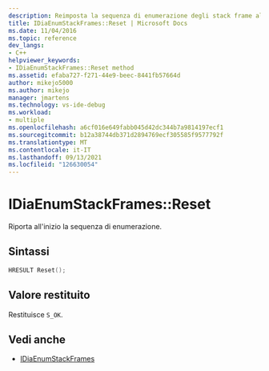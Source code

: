 ```yaml
---
description: Reimposta la sequenza di enumerazione degli stack frame all'inizio.
title: IDiaEnumStackFrames::Reset | Microsoft Docs
ms.date: 11/04/2016
ms.topic: reference
dev_langs:
- C++
helpviewer_keywords:
- IDiaEnumStackFrames::Reset method
ms.assetid: efaba727-f271-44e9-beec-8441fb57664d
author: mikejo5000
ms.author: mikejo
manager: jmartens
ms.technology: vs-ide-debug
ms.workload:
- multiple
ms.openlocfilehash: a6cf016e649fabb045d42dc344b7a9814197ecf1
ms.sourcegitcommit: b12a38744db371d2894769ecf305585f9577792f
ms.translationtype: MT
ms.contentlocale: it-IT
ms.lasthandoff: 09/13/2021
ms.locfileid: "126630054"
---
```

# <a name="idiaenumstackframesreset"></a>IDiaEnumStackFrames::Reset
Riporta all'inizio la sequenza di enumerazione.

## <a name="syntax"></a>Sintassi

```C++
HRESULT Reset();
```

## <a name="return-value"></a>Valore restituito
 Restituisce `S_OK`.

## <a name="see-also"></a>Vedi anche
- [IDiaEnumStackFrames](../../debugger/debug-interface-access/idiaenumstackframes.md)
